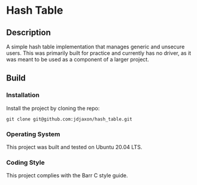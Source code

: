 # Hash Table

## Description
A simple hash table implementation that manages generic and unsecure users. This was primarily built for practice and currently has no driver, as it was meant to be used as a component of a larger project.

## Build
### Installation
Install the project by cloning the repo:
```
git clone git@github.com:jdjaxon/hash_table.git
```

### Operating System
This project was built and tested on Ubuntu 20.04 LTS.

### Coding Style
This project complies with the Barr C style guide.
